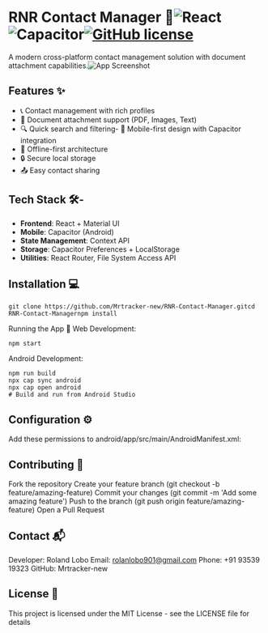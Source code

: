 # RNR Contact Manager 📱![React](https://img.shields.io/badge/React-18.2-blue)![Capacitor](https://img.shields.io/badge/Capacitor-7.1-purple)[![GitHub license](https://img.shields.io/badge/license-MIT-green)](https://github.com/Mrtracker-new/RNR-Contact-Manager/blob/main/LICENSE)
A modern cross-platform contact management solution with document attachment capabilities.![App Screenshot](public/images/screenshot.png) <!-- Add your screenshot later -->
## Features ✨
- 📞 Contact management with rich profiles
- 📁 Document attachment support (PDF, Images, Text)
- 🔍 Quick search and filtering- 📲 Mobile-first design with Capacitor integration
- 🔄 Offline-first architecture
- 🔒 Secure local storage
- 📤 Easy contact sharing

## Tech Stack 🛠️-
- **Frontend**: React + Material UI
- **Mobile**: Capacitor (Android)
- **State Management**: Context API
- **Storage**: Capacitor Preferences + LocalStorage
- **Utilities**: React Router, File System Access API
  
## Installation 💻
    git clone https://github.com/Mrtracker-new/RNR-Contact-Manager.gitcd RNR-Contact-Managernpm install
Running the App 🚀
Web Development:

    npm start
Android Development:

    npm run build
    npx cap sync android
    npx cap open android
    # Build and run from Android Studio

## Configuration ⚙️
Add these permissions to android/app/src/main/AndroidManifest.xml:
<uses-permission android:name="android.permission.READ_EXTERNAL_STORAGE" /><uses-permission android:name="android.permission.WRITE_EXTERNAL_STORAGE" />

## Contributing 🤝
Fork the repository
Create your feature branch (git checkout -b feature/amazing-feature)
Commit your changes (git commit -m 'Add some amazing feature')
Push to the branch (git push origin feature/amazing-feature)
Open a Pull Request

## Contact 📬
Developer: Roland Lobo
Email: rolanlobo901@gmail.com
Phone: +91 93539 19323
GitHub: Mrtracker-new
## License 📄
This project is licensed under the MIT License - see the LICENSE file for details
